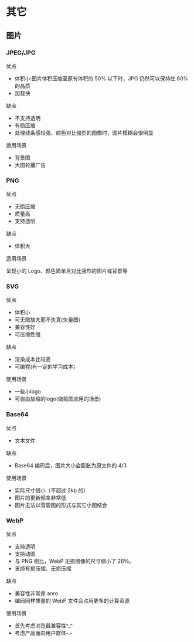 # 其它

## 图片

### JPEG/JPG

优点

* 体积小:图片体积压缩至原有体积的 50% 以下时，JPG 仍然可以保持住 60% 的品质
* 加载快

缺点

* 不支持透明
* 有损压缩
* 处理线条感较强、颜色对比强烈的图像时，图片模糊会很明显

适用场景

* 背景图
* 大图轮播广告

### PNG

优点
* 无损压缩
* 质量高
* 支持透明

缺点

* 体积大

适用场景

呈现小的 Logo、颜色简单且对比强烈的图片或背景等

### SVG

优点

* 体积小
* 可无限放大而不失真(矢量图)
* 兼容性好
* 可压缩性强

缺点

* 渲染成本比较高
* 可编程(有一定的学习成本)

使用场景
* 一些小logo
* 可自由放缩的logo(做贴图应用的场景)

### Base64

优点
* 文本文件

缺点

* Base64 编码后，图片大小会膨胀为原文件的 4/3

使用场景

* 实际尺寸很小（不超过 2kb 的）
* 图片的更新频率非常低
* 图片无法以雪碧图的形式与其它小图结合

### WebP

优点

* 支持透明
* 支持动图
* 与 PNG 相比，WebP 无损图像的尺寸缩小了 26％。
* 支持有损压缩、无损压缩

缺点

* 兼容性非常差 anro
* 编码同样质量的 WebP 文件会占用更多的计算资源

使用场景

* 首先考虑浏览器兼容性^_^
* 考虑产品面向用户群体-.-


